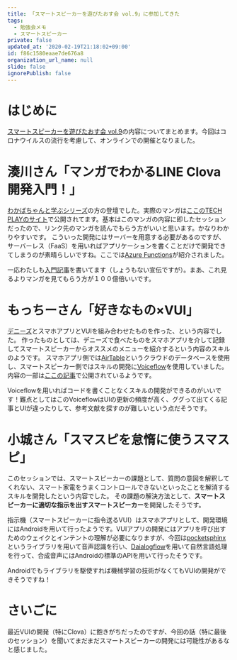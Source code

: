 ```yaml
---
title: 「スマートスピーカーを遊びたおす会 vol.9」に参加してきた
tags:
  - 勉強会メモ
  - スマートスピーカー
private: false
updated_at: '2020-02-19T21:18:02+09:00'
id: f86c1580eaae7de676a8
organization_url_name: null
slide: false
ignorePublish: false
---
```

# はじめに
[スマートスピーカーを遊びたおす会 vol.9](https://kotodama.connpass.com/event/163156/)の内容についてまとめます。今回はコロナウイルスの流行を考慮して、オンラインでの開催となりました。

# 湊川さん「マンガでわかるLINE Clova開発入門！」
[わかばちゃんと学ぶシリーズ](https://webdesign-manga.com/books/)の方の登壇でした。実際のマンガは[ここのTECH PLAYのサイト](https://techplay.jp/column/354)で公開されてます。基本はこのマンガの内容に即したセッションだったので、リンク先のマンガを読んでもらう方がいいと思います。かなりわかりやすいです。
こういった開発にはサーバーを用意する必要があるのですが、サーバーレス（FaaS）を用いればアプリケーションを書くことだけで開発できてしまうのが素晴らしいですね。ここでは[Azure Functions](https://azure.microsoft.com/ja-jp/services/functions/)が紹介されました。

一応わたしも[入門記事](https://qiita.com/ufoo68/items/67e90f46aae2782932f9)を書いてます（しょうもない宣伝ですが）。まあ、これ見るよりマンガを見てもらう方が１００億倍いいです。

# もっちーさん「好きなもの×VUI」
[デニーズ](https://www.dennys.jp/)とスマホアプリとVUIを組み合わせたものを作った、という内容でした。
作ったものとしては、デニーズで食べたものをスマホアプリを介して記録してスマートスピーカーからオススメのメニューを紹介するという内容のスキルのようです。
スマホアプリ側では[AirTable](https://airtable.com/)というクラウドのデータベースを使用し、スマートスピーカー側ではスキルの開発に[Voiceflow](https://www.voiceflow.com/)を使用していました。内容の一部は[ここの記事](https://qiita.com/Motchy_1204/items/21c24a05280b05e0fac8)で公開されているようです。

Voiceflowを用いればコードを書くことなくスキルの開発ができるのがいいです！難点としてはこのVoiceflowはUIの更新の頻度が高く、ググって出てくる記事とUIが違ったりして、参考文献を探すのが難しいという点だそうです。

# 小城さん「スマスピを怠惰に使うスマスピ」
このセッションでは、スマートスピーカーの課題として、質問の意図を解釈してくれない、スマート家電をうまくコントロールできないといったことを解消するスキルを開発したという内容でした。
その課題の解決方法として、**スマートスピーカーに適切な指示を出すスマートスピーカー**を開発したそうです。

指示機（スマートスピーカーに指令送るVUI）はスマホアプリとして、開発環境にはAndroidを用いて行ったようです。VUIアプリの開発にはアプリを呼び出すためのウェイクとインテントの理解が必要になりますが、今回は[pocketsphinx](https://github.com/cmusphinx/pocketsphinx)というライブラリを用いて音声認識を行い、[Daialogflow](https://dialogflow.com/)を用いて自然言語処理を行って、合成音声にはAndroidの標準のAPIを用いて行ったそうです。

Androidでもライブラリを駆使すれば機械学習の技術がなくてもVUIの開発ができそうですね！

# さいごに
最近VUIの開発（特にClova）に飽きがちだったのですが、今回の話（特に最後のセッション）を聞いてまだまだスマートスピーカーの開発には可能性があるなと感じました。
